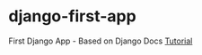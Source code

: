 # django-first-app
First Django App - Based on Django Docs [Tutorial](https://docs.djangoproject.com/en/2.2/intro/)

